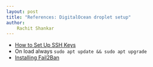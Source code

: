 ```yaml
---
layout: post
title: "References: DigitalOcean droplet setup"
author: 
    Rachit Shankar
---
```


- [How to Set Up SSH Keys](https://docs.digitalocean.com/products/droplets/how-to/add-ssh-keys/)
- On load always `sudo apt update && sudo apt upgrade`
- [Installing Fail2Ban](https://www.digitalocean.com/community/tutorials/how-to-protect-ssh-with-fail2ban-on-ubuntu-20-04)
